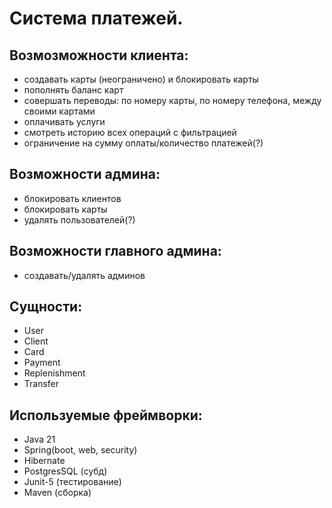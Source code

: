 # Система платежей.

## **Возмозможности клиента:**

* создавать карты (неограничено) и блокировать карты
* пополнять баланс карт
* совершать переводы: по номеру карты, по номеру телефона, между своими картами
* оплачивать услуги
* смотреть историю всех операций с фильтрацией
* ограничение на сумму оплаты/количество платежей(?)

## Возможности админа:

* блокировать клиентов
* блокировать карты
* удалять пользователей(?)

## Возможности главного админа:

* создавать/удалять админов

## Сущности:

* User
* Client
* Card
* Payment
* Replenishment
* Transfer

## Используемые фреймворки:

* Java 21
* Spring(boot, web, security)
* Hibernate
* PostgresSQL (субд)
* Junit-5 (тестирование)
* Maven (сборка)

